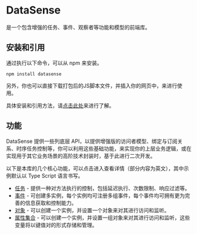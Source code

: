 # DataSense

是一个包含增强的任务、事件、观察者等功能和模型的前端库。

## 安装和引用

通过执行以下命令，可以从 npm 来安装。

```
npm install datasense
```

另外，你也可以直接下载打包后的JS脚本文件，并插入你的网页中，来进行使用。

具体安装和引用方法，请[点击此处](./installation.md)来进行了解。

## 功能

DataSense 提供一些列底层 API，以提供增强版的访问者模型、绑定与订阅关系、时序任务控制等，你可以利用这些基础功能，来实现你的上层业务逻辑，或在实现用于其它业务场景的高阶技术封装时，基于此进行二次开发。

以下是本库的几个核心功能，可以点击进入查看详情（部分内容为英文），其中示例默认以 Type Script 语言书写。

- [任务](./renwu.md) - 提供一种对方法执行的控制，包括延迟执行、次数限制、响应过滤等。
- [事件](./shijian.md) - 可创建多实例，每个实例均可注册多组事件，每个事件均可拥有更为完善的信息获取和控制能力。
- [对象](./duixiang.md) - 可以创建一个实例，并设置一个对象来对其进行访问和监听。
- [属性集合](./shuxingjihe.md) - 可以创建一个实例，并设置一组对象来对其进行访问和监听，这些变量将以键值对的形式存储和管理。
